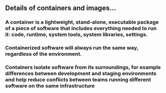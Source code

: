 ## Details of containers and images…
### A container is a lightweight, stand-alone, executable package of a piece of software that includes everything needed to run it: code, runtime, system tools, system libraries, settings.
### Containerized software will always run the same way, regardless of the environment. 
### Containers isolate software from its surroundings, for example differences between development and staging environments and help reduce conflicts between teams running different software on the same infrastructure
